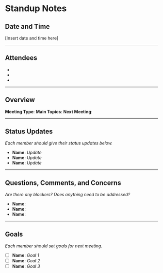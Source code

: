# Standup Notes

## Date and Time
[Insert date and time here]

---

## Attendees
- 
- 
- 

---

## Overview
**Meeting Type**: 
**Main Topics**: 
**Next Meeting**: 

---

## Status Updates
_Each member should give their status updates below._

- **Name**: _Update_
- **Name**: _Update_
- **Name**: _Update_

---

## Questions, Comments, and Concerns
_Are there any blockers? Does anything need to be addressed?_

- **Name**: 
- **Name**: 
- **Name**: 

---

## Goals
_Each member should set goals for next meeting._

- [ ] **Name**: _Goal 1_
- [ ] **Name**: _Goal 2_
- [ ] **Name**: _Goal 3_